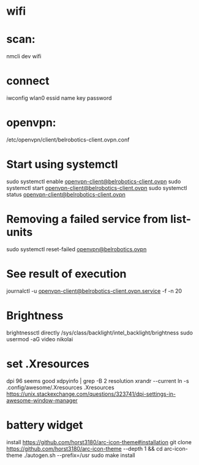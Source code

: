 # wifi
# scan:
nmcli dev wifi
# connect
iwconfig wlan0 essid name key password

# openvpn:
/etc/openvpn/client/belrobotics-client.ovpn.conf
# Start using systemctl
sudo systemctl enable openvpn-client@belrobotics-client.ovpn
sudo systemctl start openvpn-client@belrobotics-client.ovpn
sudo systemctl status openvpn-client@belrobotics-client.ovpn
# Removing a failed service from list-units
sudo systemctl reset-failed openvpn@belrobotics.ovpn

# See result of execution
journalctl -u openvpn-client@belrobotics-client.ovpn.service -f -n 20

# Brightness
brightnessctl
directly /sys/class/backlight/intel_backlight/brightness
sudo usermod -aG video nikolai

# set .Xresources
dpi 96 seems good
xdpyinfo | grep -B 2 resolution
xrandr --current
ln -s .config/awesome/.Xresources .Xresources
https://unix.stackexchange.com/questions/323741/dpi-settings-in-awesome-window-manager

# battery widget
install
https://github.com/horst3180/arc-icon-theme#installation
git clone https://github.com/horst3180/arc-icon-theme --depth 1 && cd arc-icon-theme
./autogen.sh --prefix=/usr
sudo make install
